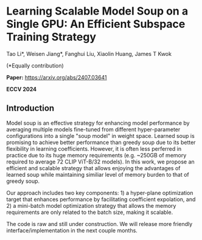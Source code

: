 # Learning Scalable Model Soup on a Single GPU: An Efficient Subspace Training Strategy

Tao Li*, Weisen Jiang*, Fanghui Liu, Xiaolin Huang, James T Kwok 

(*Equally contribution)

**Paper:** https://arxiv.org/abs/2407.03641

**ECCV 2024**

## Introduction
Model soup is an effective strategy for enhancing model performance by averaging multiple models fine-tuned from different hyper-parameter configurations into a single "soup model" in weight space. Learned soup is promising to achieve better performance than greedy soup due to its better flexibility in learning coefficients. However, it is often less perferred in practice due to its huge memory requirements (e.g. ~250GB of memory required to average 72 CLIP ViT-B/32 models). In this work, we propose an efficient and scalable strategy that allows enjoying the advantages of learned soup while maintaining similiar level of memory burden to that of greedy soup.

Our approach includes two key components: 1) a hyper-plane optimization target that enhances performance by facilitating coefficient expolation, and 2) a mini-batch model optimization strategy that allows the memory requirements are only related to the batch size, making it scalable.

The code is raw and still under construction. We will release more friendly interface/implementation in the next couple months.